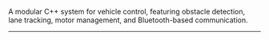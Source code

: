 A modular C++ system for vehicle control, featuring obstacle detection, lane tracking, motor management, and Bluetooth-based communication.

---
